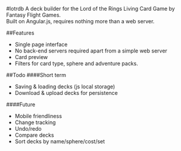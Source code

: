 #lotrdb
A deck builder for the Lord of the Rings Living Card Game by Fantasy Flight Games.  
Built on Angular.js, requires nothing more than a web server.

##Features
* Single page interface
* No back-end servers required apart from a simple web server
* Card preview
* Filters for card type, sphere and adventure packs.

##Todo
####Short term
* Saving & loading decks (js local storage)
* Download & upload decks for persistence

####Future
* Mobile friendliness
* Change tracking
* Undo/redo
* Compare decks
* Sort decks by name/sphere/cost/set
